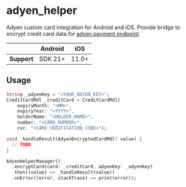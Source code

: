 # adyen_helper

Adyen custom card integration for Android and iOS. Provide bridge to encrypt credit card data for [adyen payment endpoint](https://docs.adyen.com/payment-methods/cards/custom-card-integration?tab=android_3#make-a-payment).

|             | Android | iOS   |
|-------------|---------|-------|
| **Support** | SDK 21+ | 11.0+ |

## Usage

```dart
String _adyenKey = "<YOUR_ADYEN_KEY>";
CreditCardMdl _creditCard = CreditCardMdl(
    expiryMonth: "<MM>",
    expiryYear: "<YYYY>",
    holderName: "<HOLDER_NAME>",
    number: "<CARD_NUMBER>",
    cvc: "<CARD_VERIFICATION_CODE>");

void _handleResult(AdyenEncryptedCardMdl? value) {
  // TODO  
}

AdyenHelperManager()
  .encryptCard(card: _creditCard, adyenKey: _adyenKey)
  .then((value) => _handleResult(value))
  .onError((error, stackTrace) => print(error));  
```
